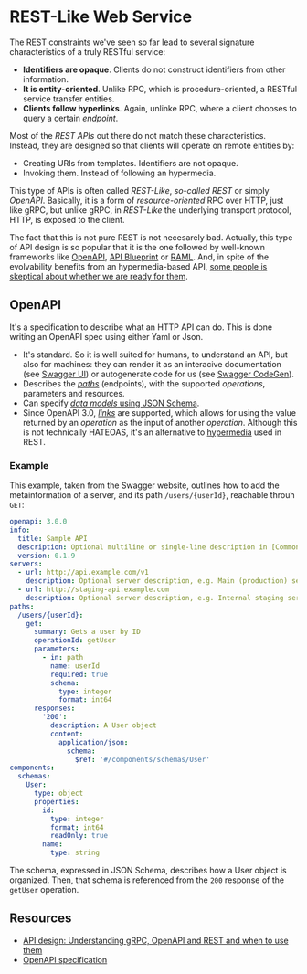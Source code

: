 # REST-Like Web Service
The REST constraints we've seen so far lead to several signature characteristics of a truly RESTful service:

* **Identifiers are opaque**. Clients do not construct identifiers from other information.
* **It is entity-oriented**. Unlike RPC, which is procedure-oriented, a RESTful service transfer entities.
* **Clients follow hyperlinks**. Again, unlinke RPC, where a client chooses to query a certain _endpoint_.

Most of the _REST APIs_ out there do not match these characteristics. Instead, they are designed so that clients will operate on remote entities by:

* Creating URIs from templates. Identifiers are not opaque.
* Invoking them. Instead of following an hypermedia.

This type of APIs is often called _REST-Like_, _so-called REST_ or simply _OpenAPI_. Basically, it is a form of _resource-oriented_ RPC over HTTP, just like gRPC, but unlike gRPC, in _REST-Like_ the underlying transport protocol, HTTP, is exposed to the client.

The fact that this is not pure REST is not necesarely bad. Actually, this type of API design is so popular that it is the one followed by well-known frameworks like [OpenAPI][], [API Blueprint][] or [RAML][]. And, in spite of the evolvability benefits from an hypermedia-based API, [some people is skeptical about whether we are ready for them][Criticism to HATEOAS].

## OpenAPI
It's a specification to describe what an HTTP API can do. This is done writing an OpenAPI spec using either Yaml or Json.

* It's standard. So it is well suited for humans, to understand an API, but also for machines: they can render it as an interacive documentation (see [Swagger UI][]) or autogenerate code for us (see [Swagger CodeGen][]).
* Describes the [_paths_][OpenAPI Paths] (endpoints), with the supported _operations_, parameters and resources.
* Can specify [_data models_ using JSON Schema][OpenAPI Data Models].
* Since OpenAPI 3.0, [_links_][OpenAPI Links] are supported, which allows for using the value returned by an _operation_ as the input of another _operation_. Although this is not technically HATEOAS, it's an alternative to [hypermedia][Hypermedia in API design] used in REST.

### Example
This example, taken from the Swagger website, outlines how to add the metainformation of a server, and its path `/users/{userId}`, reachable throuh `GET`:

```yaml
openapi: 3.0.0
info:
  title: Sample API
  description: Optional multiline or single-line description in [CommonMark](http://commonmark.org/help/) or HTML.
  version: 0.1.9
servers:
  - url: http://api.example.com/v1
    description: Optional server description, e.g. Main (production) server
  - url: http://staging-api.example.com
    description: Optional server description, e.g. Internal staging server for testing
paths:
  /users/{userId}:
    get:
      summary: Gets a user by ID
      operationId: getUser
      parameters:
        - in: path
          name: userId
          required: true
          schema:
            type: integer
            format: int64
      responses:
        '200':
          description: A User object
          content:
            application/json:
              schema:
                $ref: '#/components/schemas/User'
components:
  schemas:
    User:
      type: object
      properties:
        id:
          type: integer
          format: int64
          readOnly: true
        name:
          type: string
```

The schema, expressed in JSON Schema, describes how a User object is organized. Then, that schema is referenced from the `200` response of the `getUser` operation. 

## Resources
* [API design: Understanding gRPC, OpenAPI and REST and when to use them](https://cloud.google.com/blog/products/api-management/understanding-grpc-openapi-and-rest-and-when-to-use-them)
* [OpenAPI specification][OpenAPI]

[OpenAPI]: https://swagger.io/specification/
[API Blueprint]: https://apiblueprint.org/
[RAML]: https://raml.org/
[Swagger Codegen]: https://github.com/swagger-api/swagger-codegen
[Swagger UI]: https://swagger.io/tools/swagger-ui/
[OpenAPI Links]: https://swagger.io/docs/specification/links/
[Hypermedia in API design]: https://smartbear.com/learn/api-design/what-is-hypermedia/
[Criticism to HATEOAS]: https://www.vinaysahni.com/best-practices-for-a-pragmatic-restful-api#hateoas
[OpenAPI Data Models]: https://swagger.io/docs/specification/data-models/
[OpenAPI Paths]: https://swagger.io/docs/specification/paths-and-operations/
